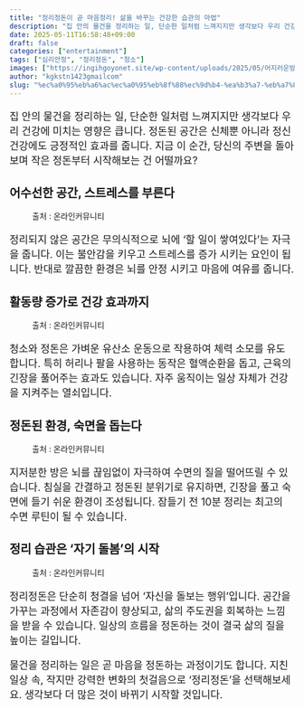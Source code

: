 ```yaml
---
title: "정리정돈이 곧 마음정리! 삶을 바꾸는 건강한 습관의 마법"
description: "집 안의 물건을 정리하는 일, 단순한 일처럼 느껴지지만 생각보다 우리 건강에 미치는 영향은 큽니다. 정돈된 공간은 신체뿐 아니라 정신 건강에도 긍정적인 효과를 줍니다. 지금 이 순간, 당신의 주변을 돌아보며 작은 정돈부터 시작해보는 건 어떨까요?"
date: 2025-05-11T16:58:48+09:00
draft: false
categories: ["entertainment"]
tags: ["심리안정", "정리정돈", "청소"]
images: ["https://ingihgoyonet.site/wp-content/uploads/2025/05/어지러운방-1024x683.jpg", "https://ingihgoyonet.site/wp-content/uploads/2025/05/청소-3-1024x768.jpg", "https://ingihgoyonet.site/wp-content/uploads/2025/05/잠-1024x683.jpg", "https://ingihgoyonet.site/wp-content/uploads/2025/05/정리정돈-1024x683.jpg"]
author: "kgkstn1423gmailcom"
slug: "%ec%a0%95%eb%a6%ac%ec%a0%95%eb%8f%88%ec%9d%b4-%ea%b3%a7-%eb%a7%88%ec%9d%8c%ec%a0%95%eb%a6%ac-%ec%82%b6%ec%9d%84-%eb%b0%94%ea%be%b8%eb%8a%94-%ea%b1%b4%ea%b0%95%ed%95%9c-%ec%8a%b5%ea%b4%80%ec%9d%98"
---
```


<p style="font-size:18px">집 안의 물건을 정리하는 일, 단순한 일처럼 느껴지지만 생각보다 우리 건강에 미치는 영향은 큽니다. 정돈된 공간은 신체뿐 아니라 정신 건강에도 긍정적인 효과를 줍니다. 지금 이 순간, 당신의 주변을 돌아보며 작은 정돈부터 시작해보는 건 어떨까요?</p> <h2 >어수선한 공간, 스트레스를 부른다</h2> <figure ><img src="https://ingihgoyonet.site/wp-content/uploads/2025/05/어지러운방-1024x683.jpg" alt="" style="aspect-ratio:16/9;object-fit:cover"/><figcaption >출처 : 온라인커뮤니티</figcaption></figure> <p style="font-size:18px">정리되지 않은 공간은 무의식적으로 뇌에 ‘할 일이 쌓여있다’는 자극을 줍니다. 이는 불안감을 키우고 스트레스를 증가 시키는 요인이 됩니다. 반대로 깔끔한 환경은 뇌를 안정 시키고 마음에 여유를 줍니다.</p> <h2 >활동량 증가로 건강 효과까지</h2> <figure ><img src="https://ingihgoyonet.site/wp-content/uploads/2025/05/청소-3-1024x768.jpg" alt="" /><figcaption >출처 : 온라인커뮤니티</figcaption></figure> <p style="font-size:18px">청소와 정돈은 가벼운 유산소 운동으로 작용하여 체력 소모를 유도합니다. 특히 허리나 팔을 사용하는 동작은 혈액순환을 돕고, 근육의 긴장을 풀어주는 효과도 있습니다. 자주 움직이는 일상 자체가 건강을 지켜주는 열쇠입니다.</p> <h2 >정돈된 환경, 숙면을 돕는다</h2> <figure ><img src="https://ingihgoyonet.site/wp-content/uploads/2025/05/잠-1024x683.jpg" alt="" style="aspect-ratio:16/9;object-fit:cover"/><figcaption >출처 : 온라인커뮤니티</figcaption></figure> <p style="font-size:18px">지저분한 방은 뇌를 끊임없이 자극하여 수면의 질을 떨어뜨릴 수 있습니다. 침실을 간결하고 정돈된 분위기로 유지하면, 긴장을 풀고 숙면에 들기 쉬운 환경이 조성됩니다. 잠들기 전 10분 정리는 최고의 수면 루틴이 될 수 있습니다.</p> <h2 >정리 습관은 ‘자기 돌봄’의 시작</h2> <figure ><img src="https://ingihgoyonet.site/wp-content/uploads/2025/05/정리정돈-1024x683.jpg" alt="" style="aspect-ratio:16/9;object-fit:cover"/><figcaption >출처 : 온라인커뮤니티</figcaption></figure> <p style="font-size:18px">정리정돈은 단순히 청결을 넘어 ‘자신을 돌보는 행위’입니다. 공간을 가꾸는 과정에서 자존감이 향상되고, 삶의 주도권을 회복하는 느낌을 받을 수 있습니다. 일상의 흐름을 정돈하는 것이 결국 삶의 질을 높이는 길입니다.</p> <p style="font-size:18px">물건을 정리하는 일은 곧 마음을 정돈하는 과정이기도 합니다. 지친 일상 속, 작지만 강력한 변화의 첫걸음으로 ‘정리정돈’을 선택해보세요. 생각보다 더 많은 것이 바뀌기 시작할 것입니다.</p>